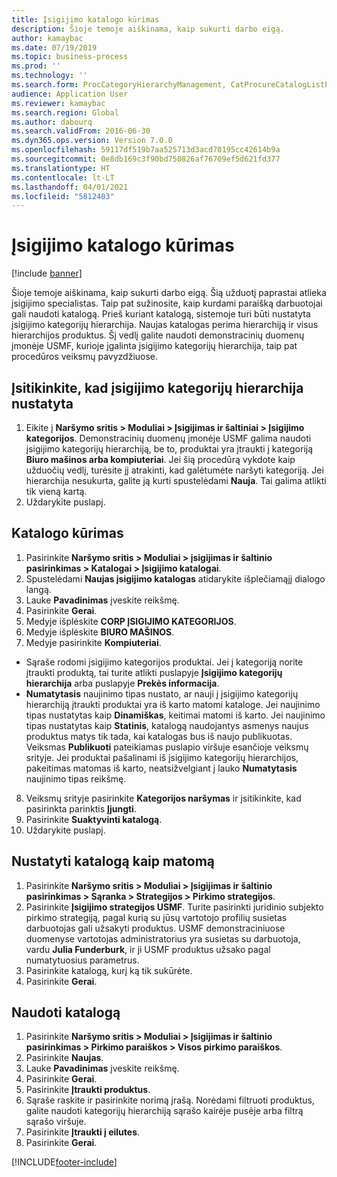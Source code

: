 ```yaml
---
title: Įsigijimo katalogo kūrimas
description: Šioje temoje aiškinama, kaip sukurti darbo eigą.
author: kamaybac
ms.date: 07/19/2019
ms.topic: business-process
ms.prod: ''
ms.technology: ''
ms.search.form: ProcCategoryHierarchyManagement, CatProcureCatalogListPage, CatProcureCatalogCreate, CatProcureCatalogEdit, SysPolicyListPage, SysPolicy, CatCatalogPolicyRule, PurchReqTableListPage, PurchReqCreate, PurchReqTable, PurchReqAddItem
audience: Application User
ms.reviewer: kamaybac
ms.search.region: Global
ms.author: dabourq
ms.search.validFrom: 2016-06-30
ms.dyn365.ops.version: Version 7.0.0
ms.openlocfilehash: 59117df519b7aa525713d3acd70195cc42614b9a
ms.sourcegitcommit: 0e8db169c3f90bd750826af76709ef5d621fd377
ms.translationtype: HT
ms.contentlocale: lt-LT
ms.lasthandoff: 04/01/2021
ms.locfileid: "5812403"
---
```

# <a name="create-a-procurement-catalog"></a>Įsigijimo katalogo kūrimas

[!include [banner](../../includes/banner.md)]

Šioje temoje aiškinama, kaip sukurti darbo eigą. Šią užduotį paprastai atlieka įsigijimo specialistas. Taip pat sužinosite, kaip kurdami paraišką darbuotojai gali naudoti katalogą. Prieš kuriant katalogą, sistemoje turi būti nustatyta įsigijimo kategorijų hierarchija. Naujas katalogas perima hierarchiją ir visus hierarchijos produktus. Šį vedlį galite naudoti demonstracinių duomenų įmonėje USMF, kurioje įgalinta įsigijimo kategorijų hierarchija, taip pat procedūros veiksmų pavyzdžiuose.


## <a name="ensure-that-a-procurement-category-hierarchy-exists"></a>Įsitikinkite, kad įsigijimo kategorijų hierarchija nustatyta
1. Eikite į **Naršymo sritis > Moduliai > Įsigijimas ir šaltiniai > Įsigijimo kategorijos**. Demonstracinių duomenų įmonėje USMF galima naudoti įsigijimo kategorijų hierarchiją, be to, produktai yra įtraukti į kategoriją **Biuro mašinos arba kompiuteriai**. Jei šią procedūrą vykdote kaip užduočių vedlį, turėsite jį atrakinti, kad galėtumėte naršyti kategoriją. Jei hierarchija nesukurta, galite ją kurti spustelėdami **Nauja**. Tai galima atlikti tik vieną kartą.  
2. Uždarykite puslapį.

## <a name="create-a-catalog"></a>Katalogo kūrimas
1. Pasirinkite **Naršymo sritis > Moduliai > įsigijimas ir šaltinio pasirinkimas > Katalogai > Įsigijimo katalogai**.
2. Spustelėdami **Naujas įsigijimo katalogas** atidarykite išplečiamąjį dialogo langą.
3. Lauke **Pavadinimas** įveskite reikšmę.
4. Pasirinkite **Gerai**.
5. Medyje išplėskite **CORP ĮSIGIJIMO KATEGORIJOS**.
6. Medyje išplėskite **BIURO MAŠINOS**.
7. Medyje pasirinkite **Kompiuteriai**.

  - Sąraše rodomi įsigijimo kategorijos produktai. Jei į kategoriją norite įtraukti produktą, tai turite atlikti puslapyje **Įsigijimo kategorijų hierarchija** arba puslapyje **Prekės informacija**.  
  - **Numatytasis** naujinimo tipas nustato, ar nauji į įsigijimo kategorijų hierarchiją įtraukti produktai yra iš karto matomi kataloge. Jei naujinimo tipas nustatytas kaip **Dinamiškas**, keitimai matomi iš karto. Jei naujinimo tipas nustatytas kaip **Statinis**, katalogą naudojantys asmenys naujus produktus matys tik tada, kai katalogas bus iš naujo publikuotas. Veiksmas **Publikuoti** pateikiamas puslapio viršuje esančioje veiksmų srityje. Jei produktai pašalinami iš įsigijimo kategorijų hierarchijos, pakeitimas matomas iš karto, neatsižvelgiant į lauko **Numatytasis** naujinimo tipas reikšmę.  

8. Veiksmų srityje pasirinkite **Kategorijos naršymas** ir įsitikinkite, kad pasirinkta parinktis **Įjungti**.
9. Pasirinkite **Suaktyvinti katalogą**.
10. Uždarykite puslapį.

## <a name="make-the-catalog-visible"></a>Nustatyti katalogą kaip matomą
1. Pasirinkite **Naršymo sritis > Moduliai > Įsigijimas ir šaltinio pasirinkimas > Sąranka > Strategijos > Pirkimo strategijos**.
2. Pasirinkite **Įsigijimo strategijos USMF**. Turite pasirinkti juridinio subjekto pirkimo strategiją, pagal kurią su jūsų vartotojo profilių susietas darbuotojas gali užsakyti produktus. USMF demonstraciniuose duomenyse vartotojas administratorius yra susietas su darbuotoja, vardu **Julia Funderburk**, ir ji USMF produktus užsako pagal numatytuosius parametrus.  
3. Pasirinkite katalogą, kurį ką tik sukūrėte.
4. Pasirinkite **Gerai**.

## <a name="use-the-catalog"></a>Naudoti katalogą
1. Pasirinkite **Naršymo sritis > Moduliai > Įsigijimas ir šaltinio pasirinkimas > Pirkimo paraiškos > Visos pirkimo paraiškos**.
2. Pasirinkite **Naujas**.
3. Lauke **Pavadinimas** įveskite reikšmę.
4. Pasirinkite **Gerai**.
5. Pasirinkite **Įtraukti produktus**.
6. Sąraše raskite ir pasirinkite norimą įrašą. Norėdami filtruoti produktus, galite naudoti kategorijų hierarchiją sąrašo kairėje pusėje arba filtrą sąrašo viršuje.  
7. Pasirinkite **Įtraukti į eilutes**.
8. Pasirinkite **Gerai**.



[!INCLUDE[footer-include](../../../includes/footer-banner.md)]